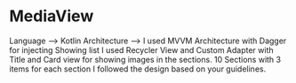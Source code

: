 # MediaView
Language  --> Kotlin
Architecture --> I used MVVM Architecture with Dagger for injecting 
Showing list I used Recycler View and Custom Adapter with Title and Card view for showing images in the sections.
10 Sections with 3 items for each section I followed the design based on your guidelines.

